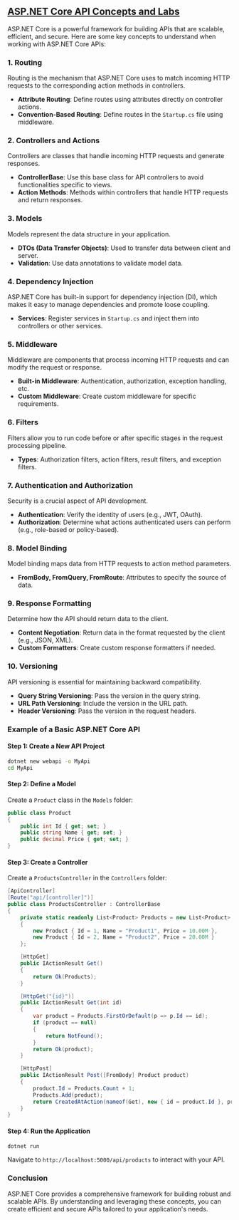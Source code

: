 ## [ASP.NET Core API Concepts and Labs](https://github.com/utpal-maiti/DOTNET_CORE/API/)

ASP.NET Core is a powerful framework for building APIs that are scalable, efficient, and secure. Here are some key concepts to understand when working with ASP.NET Core APIs:

### 1. **Routing**

Routing is the mechanism that ASP.NET Core uses to match incoming HTTP requests to the corresponding action methods in controllers.

- **Attribute Routing**: Define routes using attributes directly on controller actions.
- **Convention-Based Routing**: Define routes in the `Startup.cs` file using middleware.

### 2. **Controllers and Actions**

Controllers are classes that handle incoming HTTP requests and generate responses.

- **ControllerBase**: Use this base class for API controllers to avoid functionalities specific to views.
- **Action Methods**: Methods within controllers that handle HTTP requests and return responses.

### 3. **Models**

Models represent the data structure in your application.

- **DTOs (Data Transfer Objects)**: Used to transfer data between client and server.
- **Validation**: Use data annotations to validate model data.

### 4. **Dependency Injection**

ASP.NET Core has built-in support for dependency injection (DI), which makes it easy to manage dependencies and promote loose coupling.

- **Services**: Register services in `Startup.cs` and inject them into controllers or other services.

### 5. **Middleware**

Middleware are components that process incoming HTTP requests and can modify the request or response.

- **Built-in Middleware**: Authentication, authorization, exception handling, etc.
- **Custom Middleware**: Create custom middleware for specific requirements.

### 6. **Filters**

Filters allow you to run code before or after specific stages in the request processing pipeline.

- **Types**: Authorization filters, action filters, result filters, and exception filters.

### 7. **Authentication and Authorization**

Security is a crucial aspect of API development.

- **Authentication**: Verify the identity of users (e.g., JWT, OAuth).
- **Authorization**: Determine what actions authenticated users can perform (e.g., role-based or policy-based).

### 8. **Model Binding**

Model binding maps data from HTTP requests to action method parameters.

- **FromBody, FromQuery, FromRoute**: Attributes to specify the source of data.

### 9. **Response Formatting**

Determine how the API should return data to the client.

- **Content Negotiation**: Return data in the format requested by the client (e.g., JSON, XML).
- **Custom Formatters**: Create custom response formatters if needed.

### 10. **Versioning**

API versioning is essential for maintaining backward compatibility.

- **Query String Versioning**: Pass the version in the query string.
- **URL Path Versioning**: Include the version in the URL path.
- **Header Versioning**: Pass the version in the request headers.

### Example of a Basic ASP.NET Core API

#### **Step 1: Create a New API Project**

```bash
dotnet new webapi -o MyApi
cd MyApi
```

#### **Step 2: Define a Model**

Create a `Product` class in the `Models` folder:

```csharp
public class Product
{
    public int Id { get; set; }
    public string Name { get; set; }
    public decimal Price { get; set; }
}
```

#### **Step 3: Create a Controller**

Create a `ProductsController` in the `Controllers` folder:

```csharp
[ApiController]
[Route("api/[controller]")]
public class ProductsController : ControllerBase
{
    private static readonly List<Product> Products = new List<Product>
    {
        new Product { Id = 1, Name = "Product1", Price = 10.00M },
        new Product { Id = 2, Name = "Product2", Price = 20.00M }
    };

    [HttpGet]
    public IActionResult Get()
    {
        return Ok(Products);
    }

    [HttpGet("{id}")]
    public IActionResult Get(int id)
    {
        var product = Products.FirstOrDefault(p => p.Id == id);
        if (product == null)
        {
            return NotFound();
        }
        return Ok(product);
    }

    [HttpPost]
    public IActionResult Post([FromBody] Product product)
    {
        product.Id = Products.Count + 1;
        Products.Add(product);
        return CreatedAtAction(nameof(Get), new { id = product.Id }, product);
    }
}
```

#### **Step 4: Run the Application**

```bash
dotnet run
```

Navigate to `http://localhost:5000/api/products` to interact with your API.

### Conclusion

ASP.NET Core provides a comprehensive framework for building robust and scalable APIs. By understanding and leveraging these concepts, you can create efficient and secure APIs tailored to your application's needs.
